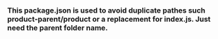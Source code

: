 ### This package.json is used to avoid duplicate pathes such product-parent/product or a replacement for index.js. Just need the parent folder name.
